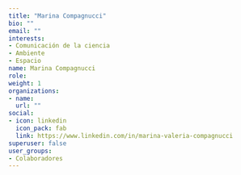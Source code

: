 ```yaml
---
title: "Marina Compagnucci"
bio: ""
email: ""
interests:
- Comunicación de la ciencia
- Ambiente
- Espacio
name: Marina Compagnucci
role:
weight: 1
organizations:
- name: 
  url: ""
social:
- icon: linkedin
  icon_pack: fab
  link: https://www.linkedin.com/in/marina-valeria-compagnucci
superuser: false
user_groups:
- Colaboradores
---
```

